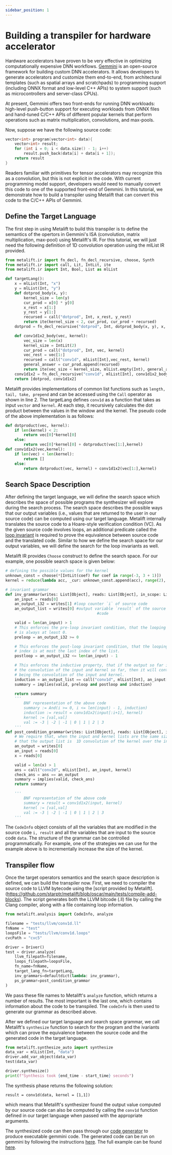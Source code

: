 ```yaml
---
sidebar_position: 1
---
```


# Building a transpiler for hardware accelerator

Hardware accelerators have proven to be very effective in optimizing computationally expensive DNN workflows. [Gemmini](https://github.com/ucb-bar/gemmini) is an open-source framework for building custom DNN accelerators. It allows developers to generate accelerators and customize them end-to-end, from architectural templates (such as spatial arrays and scratchpads) to programming support (including ONNX format and low-level C++ APIs) to system support (such as microcontrollers and server-class CPUs).

At present, Gemmini offers two front-ends for running DNN workloads: high-level push-button support for executing workloads from ONNX files and hand-tuned C/C++ APIs of different popular kernels that perform operations such as matrix multiplication, convolutions, and max-pools.


Now, suppose we have the following source code:

```cpp
vector<int> program(vector<int> data){
    vector<int> result;
    for (int i = 0; i < data.size() - 1; i++)
        result.push_back(data[i] + data[i + 1]);
    return result
}
```

Readers familiar with primitives for tensor accelerators may recognize this as a convolution, but this is not explicit in the code. With current programming model support, developers would need to manually convert this code to one of the supported front-end of Gemmini. In this tutorial, we demonstrate how to build a transpiler using Metalift that can convert this code to the C/C++ APIs of Gemmini.

## Define the Target Language
The first step in using Metalift to build this transpiler is to define the semantics of the opertors in Gemmini's ISA (convolution, matrix multiplication, max-pool) using Metalift's IR. For this tutorial, we will just need the following definition of 1D convolution operation using the mlList IR provided.

<!--phmdoctest-share-names-->
```python
from metalift.ir import fn_decl, fn_decl_recursive, choose, Synth
from metalift.ir import call, Lit, IntLit, ite
from metalift.ir import Int, Bool, List as mlList

def targetLang():
    x = mlList(Int, "x")
    y = mlList(Int, "y")
    def dotprod_body(x, y):
        kernel_size = len(y)
        cur_prod = x[0] * y[0]
        x_rest = x[1:]
        y_rest = y[1:]
        recursed = call("dotprod", Int, x_rest, y_rest)
        return ite(kernel_size < 2, cur_prod, cur_prod + recursed)
    dotprod = fn_decl_recursive("dotprod", Int, dotprod_body(x, y), x, y)

    def conv1d1x2_body(vec, kernel):
        vec_size = len(x)
        kernel_size = IntLit(2)
        cur_prod = call("dotprod", Int, vec, kernel)
        vec_rest = vec[1:]
        recursed = call("conv1d", mlList[Int],vec_rest, kernel)
        general_answer = cur_prod.append(recursed)
        return ite(vec_size < kernel_size, mlList.empty(Int), general_answer)
    conv1d1x2 = fn_decl_recursive("conv1d", mlList[Int], conv1d1x2_body(x, y), x, y)
    return [dotprod, conv1d1x2]
```

Metalift provides implementations of common list functions such as ```length, tail, take, prepend``` and can be accessed using the ```Call``` operator as shown in line 2. The targetLang defines ```conv1d``` as a function that takes as input ```vector``` and ```kernel```. At each step, it recursively calculates the dot product between the values in the window and the kernel. The pseudo code of the above implementation is as follows:

```python
def dotproduct(vec, kernel):
    if len(kernel) < 2:
        return vec[0]*kernel[0]
    else:
        return vec[0]*kernel[0] + dotproduct(vec[1:],kernel)
def conv1d1x2(vec,kernel):
    if len(vec) < len(kernel):
        return []
    else:
        return dotproduct(vec, kernel) + conv1d1x2(vec[1:],kernel)
```

## Search Space Description

After defining the target language, we will define the search space which describes the space of possible programs the synthesizer will explore during the search process. The search space describes the possible ways that our output variables (i.e., values that are returned to the user in our source code) can be computed using our target language. Metalift internally translates the source code to a Hoare-style verification condition (VC). As the given source code involves loops, an additional predicate called the [loop invariant](https://en.wikipedia.org/wiki/Loop_invariant) is required to prove the equivalence between source code and the translated code. Similar to how we define the search space for our output variables, we will define the search for the loop invariants as well.

Metalift IR provides ```Choose``` construct to define the search space. For our example, one possible search space is given below:

<!--phmdoctest-mark.skip-->
```python
# defining the possible values for the kernel
unknown_const = choose(*[IntLit(coef) for coef in range(-3, 3 + 1)])
kernel = reduce(lambda acc, _cur: unknown_const.append(acc), range(2), mlList.empty(Int))

# invariant grammar
def inv_grammar(writes: List[Object], reads: List[Object], in_scope: List[Object]):
    an_input = reads[0]
    an_output_i32 = writes[1] #loop counter `i` of source code
    an_output_list = writes[0] #output variable `result` of the source
                                        #code

    valid = len(an_input) > 1
    # This enforces the pre-loop invariant condition, that the looping index
    # is always at least 0.
    preloop = an_output_i32 >= 0

    # This enforces the post-loop invariant condition, that the looping
    # index is at most the last index of the list.
    postloop = an_output_i32 <= len(an_input) - 1

    # This enforces the inductive property, that if the output so far is
    # the convolution of the input and kernel so far, then it will continue
    # being the convolution of the input and kernel.
    induction = an_output_list == call("conv1d", mlList[Int], an_input[:an_output_i32+1],kernel)
    summary = implies(valid, preloop and postloop and induction)

    return summary
    '''
        BNF representation of the above code
        summary := And(i >= 0, i <= len(input) - 1, induction)
        induction := result = conv1d1x2(input[:i+1], kernel)
        kernel := [val,val]
        val := -3 | -2 | -1 | 0 | 1 | 2 | 3
    '''
def post_condition_grammar(writes: List[Object], reads: List[Object], in_scope: List[Object]):
    # We require that, when the input and kernel lists are the same size,
    # that the output list is  1D convolution of the kernel over the input .
    an_output = writes[0]
    an_input = reads[0]
    x = reads[0]

    valid = len(x) > 1
    ans = call("conv2d", mlList[Int], an_input, kernel)
    check_ans = ans == an_output
    summary = implies(valid, check_ans)
    return summary

    '''
        BNF representation of the above code
        summary = result = conv1d1x2(input, kernel)
        kernel := [val,val]
        val := -3 | -2 | -1 | 0 | 1 | 2 | 3
    '''
```

The ```CodeInfo``` object consists of all the variables that are modified in the source code ```i, result``` and all the variables that are input to the source code ```data```. The structure of the grammar can be controlled programmatically. For example, one of the strategies we can use for the example above is to incrementally increase the size of the kernel.


## Transpiler flow
Once the target operators semantics and the search space description is defined, we can build the transpiler now. First, we need to compiler the source code to LLVM bytecode using the [script provided by Metalift].(https://github.com/starptr/metalift/blob/oscar/main/tests/compile-add-blocks). The script generates both the LLVM bitcode (.ll) file by calling the Clang compiler, along with a file containing loop information.

<!--phmdoctest-mark.skip-->
```python
from metalift.analysis import CodeInfo, analyze

filename = "tests/llvm/conv1d.ll"
fnName = "test"
loopsFile = "tests/llvm/conv1d.loops"
cvcPath = "cvc5"

driver = Driver()
test = driver.analyze(
    llvm_filepath=filename,
    loops_filepath=loopsFile,
    fn_name=fnName,
    target_lang_fn=targetLang,
    inv_grammars=defaultdict(lambda: inv_grammar),
    ps_grammar=post_condition_grammar
)
```

We pass these file names to Metalift's `analyze` function, which returns a number of results. The most important is the last one, which contains information about the code to be transpiled. The ```codeInfo``` is then used to generate our grammar as described above.

After we defined our target language and search space grammar, we call Metalift's `synthesize` function to search for the program and the ivariants which can prove the equivalence between the source code and the generated code in the target language.
<!--phmdoctest-mark.skip-->
```python
from metalift.synthesize_auto import synthesize
data_var = mlList(Int, "data")
driver.add_var_object(data_var)
test(data_var)

driver.synthesize()
print(f"Synthesis took {end_time - start_time} seconds")
```

The synthesis phase returns the following solution:

```result = conv1d(data, kernel = [1,1])```

which means that Metalift's synthesizer found the output value computed by our source code can also be computed by calling the `conv1d` function defined in our target language when passed with the appropriate arguments.

The synthesized code can then pass through our [code generator](https://github.com/starptr/metalift/blob/6267e705841776767a16999cd32c14829b277114/tests/conv1d.py#L213) to produce executable gemmini code. The generated code can be run on gemmini by following the instructions [here](https://github.com/ucb-bar/gemmini/tree/dev). The full example can be found [here](https://github.com/starptr/metalift/blob/6267e705841776767a16999cd32c14829b277114/tests/conv1d.py).
